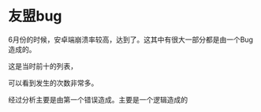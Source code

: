 # 友盟bug

6月份的时候，安卓端崩溃率较高，达到了。这其中有很大一部分都是由一个Bug造成的。

这是当时前十的列表，

可以看到发生的次数非常多。

经过分析主要是由第一个错误造成。主要是一个逻辑造成的
